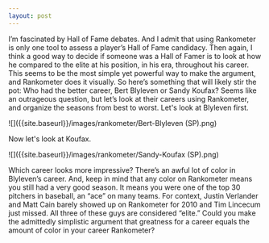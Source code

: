 ```yaml
---
layout: post
---
```


I’m fascinated by Hall of Fame debates. And I admit that using Rankometer is only one tool to assess a player’s Hall of Fame candidacy. Then again, I think a good way to decide if someone was a Hall of Famer is to look at how he compared to the elite at his position, in his era, throughout his career. This seems to be the most simple yet powerful way to make the argument, and Rankometer does it visually. So here’s something that will likely stir the pot: Who had the better career, Bert Blyleven or Sandy Koufax? Seems like an outrageous question, but let’s look at their careers using Rankometer, and organize the seasons from best to worst. Let's look at Blyleven first.




![]({{site.baseurl}}/images/rankometer/Bert-Blyleven (SP).png)

Now let's look at Koufax.

![]({{site.baseurl}}/images/rankometer/Sandy-Koufax (SP).png)

Which career looks more impressive? There’s an awful lot of color in Blyleven’s career. And, keep in mind that any color on Rankometer means you still had a very good season. It means you were one of the top 30 pitchers in baseball, an “ace” on many teams. For context, Justin Verlander and Matt Cain barely showed up on Rankometer for 2010 and Tim Lincecum just missed. All three of these guys are considered “elite.” Could you make the admittedly simplistic argument that greatness for a career equals the amount of color in your career Rankometer?
